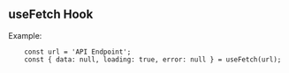 ## useFetch Hook

Example:
```
    const url = 'API Endpoint';
    const { data: null, loading: true, error: null } = useFetch(url);
```